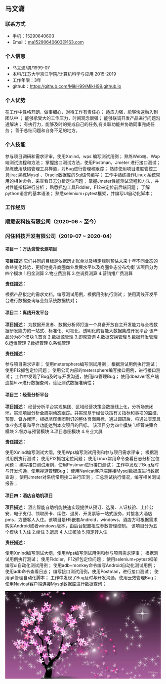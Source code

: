 ## 马文潇
### 联系方式
- 手机：15290640603
- Email：ma15290640603@163.com

### 个人信息
- 马文潇/男/1999-07
- 本科/江苏大学京江学院/计算机科学与应用 2015-2019
- 工作年限：3年
- github：https://github.com/MikH99/MikH99.github.io

### 个人优势
在工作中性格开朗，做事细心，对待工作有责任心；
适应力强，能够快速融入到团队中 ；
能够承受大的工作压力，时间观念很强；
能够联调开发产品进行问题沟通解决；
有执行力，能够及时的完成自己的任务,有关联功能并协助同事完成任务；
善于总结问题和自身不足的地方。

### 个人技能
参与项目调研和需求评审，使用Xmind，wps 编写测试用例； 
熟练Web端、Wap端测试流程和方法；
掌握接口测试方法，使用Postman，Jmeter 进行接口测试；
熟练使用缺陷管理工具禅道，对Bug进行管理和跟踪；
熟练使用项目进度管控工具jira;
熟练Mysql 、Oracle数据库的Sql语句编写；
工作中熟练操作Linux 系统常用的相关命令，来查看日志分析定位问题；
掌握Jmeter性能测试流程和方法，并对性能指标进行分析；
熟悉抓包工具Fiddler，F12来定位前后端问题；
了解python语言的基本语法；
熟悉selenium+pytest框架，并编写UI自动化脚本；

### 工作经历
### 顺意安科技有限公司（2020-06 ~ 至今）
### 闪住科技开发有限公司（2019-07 ~ 2020-04）

#### 项目一：万达资管长测项目
**项目描述**
   它们共同的目标是依据历史账单以及特定规则预估未来十年不同业态的收益变化趋势，更好地提升商圈商业发展水平以及商圈业态分布均衡
该项目分为四个模块
1.租金测算
2.物业费测算
3.空调费测算
4.营销推广费测算

**责任描述：**

根据产品拟定的需求文档，编写测试用例，根据用例执行测试；
使用离线开发平台进行数据查询与业务系统数据核对；

#### 项目二：离线开发平台
**项目描述：**
   为数据开发者、数据分析师打造一个具备开放自主开发能力与全栈数据研发能力的一站式、标准化、可视化、透明化的智能大数据集成开发平台
该产品分为8个模块
1.首页
2.数据源管理
3.即席查询
4.数据交换管理
5.数据开发管理
6.运维管理
7.数据管理
8.系统管理 

**责任描述：**

参与项目需求评审；
使用metersphere编写测试用例；
根据测试用例执行测试；
使用F12抓包定位问题；
使用公司内部的metersphere编写接口用例，进行接口测试；
工作中发现了Bug及时与开发沟通，使用jira管理Bug；
使用dbeaver客户端连接hive进行数据查询，验证测试数据准确性；

#### 项目三：经营分析平台
**项目描述：**
   经营分析平台实现集团、区域经营决策会数据线上化，分析场景闭环。实现项目分析全周期动态跟踪。并实现基于经营决策有关指标和事项的监控、预警、督办闭环，根据旭辉集团制订的整体页面目标，通过调研后，将通过实现具体业务场景和平台功能达到本次项目的目标。
该项目分为四个模块
1.经营决策会模块
2.督办与预警模块
3.项目总图模块
4.专业大屏

**责任描述：**

使用Xmind编写测试大纲，使用Wps编写测试用例和参与项目需求评审；
根据测试用例执行测试；
使用F12抓包定位问题；
使用Linux常用命令查看日志分析定位问题；
编写接口测试用例，使用Postman进行接口测试；
工作中发现了Bug及时与开发沟通，使用禅道管理Bug；
使用Navicat客户端连接Mysql数据库进行数据查询；
使用Jmeter对系统常用接口进行压测；
汇总测试执行情况，编写相关测试报告；

#### 项目四：酒店自助机项目
**项目描述：**
   酒店智能自助机能快速实现提供从预订、选房、人证核验、上传公安、电子支付、领取房卡、续住、退房、开发票等一站式服务，对接各大酒店pms，方便客人入住。该项目是H5嵌套Android，windows，酒店方可根据需求购买Android或者windows版本，由后台配置相应参数管理控制。
该项目分为五个模块
1.入住
2.续住
3.退房
4.人证核验 
5.预定转入住 

**责任描述：**

使用Xmind编写测试大纲，使用Wps编写测试用例和参与项目需求评审；
根据测试用例执行测试；
使用Fiddler，F12抓包定位问题；
使用selenium+pytest框架编写ui自动化测试用例；
使用adb+monkey命令编写Android自动化测试用例；
使用adb命令查看日志；
编写接口测试用例，使用Postman，进行接口测试；
使用git管理自动化脚本；
工作中发现了Bug及时与开发沟通，使用云效管理Bug；
使用Navicat客户端连接Mysql数据库进行数据查询；

![MAWENXIAO 背景](images/bj.jpeg)
